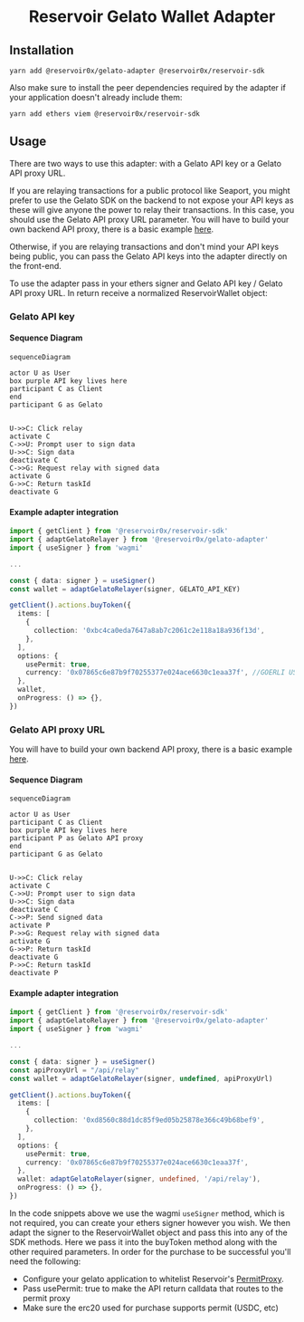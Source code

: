 <h1 align="center">Reservoir Gelato Wallet Adapter</h1>

## Installation

```
yarn add @reservoir0x/gelato-adapter @reservoir0x/reservoir-sdk
```

Also make sure to install the peer dependencies required by the adapter if your application doesn't already include them:

```
yarn add ethers viem @reservoir0x/reservoir-sdk
```

## Usage

There are two ways to use this adapter: with a Gelato API key or a Gelato API proxy URL.

If you are relaying transactions for a public protocol like Seaport, you might prefer to use the Gelato SDK on the backend to not expose your API keys as these will give anyone the power to relay their transactions. In this case, you should use the Gelato API proxy URL parameter. You will have to build your own backend API proxy, there is a basic example [here](/sdk-demo/app/api/relay/route.ts).

Otherwise, if you are relaying transactions and don't mind your API keys being public, you can pass the Gelato API keys into the adapter directly on the front-end.

To use the adapter pass in your ethers signer and Gelato API key / Gelato API proxy URL. In return receive a normalized ReservoirWallet object:

### Gelato API key
<h4>Sequence Diagram</h4>

```mermaid
sequenceDiagram

actor U as User
box purple API key lives here
participant C as Client
end
participant G as Gelato


U->>C: Click relay
activate C
C->>U: Prompt user to sign data
U->>C: Sign data
deactivate C
C->>G: Request relay with signed data
activate G
G->>C: Return taskId
deactivate G
```

<h4>Example adapter integration</h4>

```typescript
import { getClient } from '@reservoir0x/reservoir-sdk'
import { adaptGelatoRelayer } from '@reservoir0x/gelato-adapter'
import { useSigner } from 'wagmi'

...

const { data: signer } = useSigner()
const wallet = adaptGelatoRelayer(signer, GELATO_API_KEY)

getClient().actions.buyToken({
  items: [
    {
      collection: '0xbc4ca0eda7647a8ab7c2061c2e118a18a936f13d',
    },
  ],
  options: {
    usePermit: true,
    currency: '0x07865c6e87b9f70255377e024ace6630c1eaa37f', //GOERLI USDC
  },
  wallet,
  onProgress: () => {},
})
```
### Gelato API proxy URL
You will have to build your own backend API proxy, there is a basic example [here](/sdk-demo/app/api/relay/route.ts).

<h4>Sequence Diagram</h4>

```mermaid
sequenceDiagram

actor U as User
participant C as Client
box purple API key lives here
participant P as Gelato API proxy
end
participant G as Gelato


U->>C: Click relay
activate C
C->>U: Prompt user to sign data
U->>C: Sign data
deactivate C
C->>P: Send signed data
activate P
P->>G: Request relay with signed data
activate G
G->>P: Return taskId
deactivate G
P->>C: Return taskId
deactivate P
```


<h4>Example adapter integration</h4>

```typescript
import { getClient } from '@reservoir0x/reservoir-sdk'
import { adaptGelatoRelayer } from '@reservoir0x/gelato-adapter'
import { useSigner } from 'wagmi'

...

const { data: signer } = useSigner()
const apiProxyUrl = "/api/relay"
const wallet = adaptGelatoRelayer(signer, undefined, apiProxyUrl)

getClient().actions.buyToken({
  items: [
    {
      collection: '0xd8560c88d1dc85f9ed05b25878e366c49b68bef9',
    },
  ],
  options: {
    usePermit: true,
    currency: '0x07865c6e87b9f70255377e024ace6630c1eaa37f',
  },
  wallet: adaptGelatoRelayer(signer, undefined, '/api/relay'),
  onProgress: () => {},
})
```

In the code snippets above we use the wagmi `useSigner` method, which is not required, you can create your ethers signer however you wish. We then adapt the signer to the ReservoirWallet object and pass this into any of the SDK methods. Here we pass it into the buyToken method along with the other required parameters. In order for the purchase to be successful you'll need the following:

- Configure your gelato application to whitelist Reservoir's [PermitProxy](https://github.com/reservoirprotocol/indexer/blob/b82284e67c9995f39d8274a93e73e61bd08fa6a3/packages/contracts/deployments.json#L260).
- Pass usePermit: true to make the API return calldata that routes to the permit proxy
- Make sure the erc20 used for purchase supports permit (USDC, etc)
